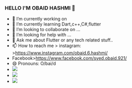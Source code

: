 ### HELLO I'M OBAID HASHMI  👋

<!--
**oobaidhashmi089/oobaidhashmi089** is a ✨ _special_ ✨ repository because its `README.md` (this file) appears on your GitHub profile.

Here are some ideas to get you started:
-->
- 🔭 I’m currently working on 
- 🌱 I’m currently learning Dart,c++,C#,flutter
- 👯 I’m looking to collaborate on ...
- 🤔 I’m looking for help with ...
- 💬 Ask me about Flutter or any tech related stuff..
- 📫 How to reach me > instagram: >https://www.instagram.com/obaid.6.hashmi/
- Facebook>https://www.facebook.com/syed.obaid.921/
- 😄 Pronouns: O/bai/d
-  <img src= "https://github-readme-stats.vercel.app/api?username=oobaidhashmi089&&show_icons=true&title_color=AF002A&icon_color=E52B50&text_color=000000_color=FFFFFF">
- <img src= "https://camo.githubusercontent.com/072a14a19982f37d0b2707640773a4d085ab240230a893b011ce6eb606c81021/68747470733a2f2f6769746875622d726561646d652d73746174732e76657263656c2e6170702f6170692f746f702d6c616e67733f757365726e616d653d42696c616c5265686d616e30382673686f775f69636f6e733d74727565266c6f63616c653d656e266c61796f75743d636f6d70616374267468656d653d64726163756c61">
- <img src=  https://camo.githubusercontent.com/d0bee2c7e3d30b4cdab3b0caceb98b547d9001f6c0d735d6d61e3f6e97d41e4e/68747470733a2f2f6769746875622d726561646d652d73747265616b2d73746174732e6865726f6b756170702e636f6d2f3f757365723d42696c616c5265686d616e3038267468656d653d64726163756c61>


